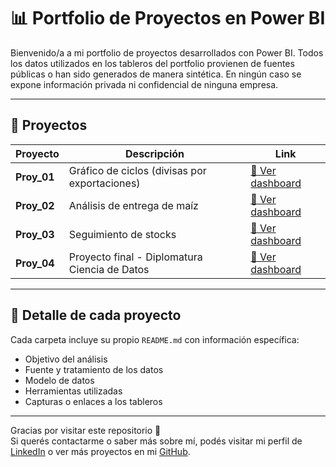 # 📊 Portfolio de Proyectos en Power BI

Bienvenido/a a mi portfolio de proyectos desarrollados con Power BI. Todos los datos utilizados en los tableros del portfolio provienen de fuentes públicas o han sido generados de manera sintética. En ningún caso se expone información privada ni confidencial de ninguna empresa.

---

## 📌 Proyectos

| Proyecto | Descripción | Link |
|----------|-------------|------|
| **Proy_01** | Gráfico de ciclos (divisas por exportaciones) | [🔗 Ver dashboard](https://app.powerbi.com/view?r=eyJrIjoiOWVlNWY0NDAtNmQyZS00Y2Y2LWI5MzEtZmQzOTliYTVmNzk0IiwidCI6IjkxZjVjYjg5LTUyZmUtNDdhYi05MDVmLTRlMzU4ODZmNWE1NyIsImMiOjR9) |
| **Proy_02** | Análisis de entrega de maíz | [🔗 Ver dashboard](https://app.powerbi.com/view?r=eyJrIjoiYWRmZDFhNjQtMjIwZS00YzY2LWExZWItMjBlMGUyZTdmYWI3IiwidCI6IjkxZjVjYjg5LTUyZmUtNDdhYi05MDVmLTRlMzU4ODZmNWE1NyIsImMiOjR9) |
| **Proy_03** | Seguimiento de stocks | [🔗 Ver dashboard](https://app.powerbi.com/view?r=eyJrIjoiMDM0MTQ3YTEtOWQ3Ni00ODk5LWFjMDgtYjYwYWU3YzE4NTQ5IiwidCI6IjkxZjVjYjg5LTUyZmUtNDdhYi05MDVmLTRlMzU4ODZmNWE1NyIsImMiOjR9) |
| **Proy_04** | Proyecto final - Diplomatura Ciencia de Datos | [🔗 Ver dashboard](https://app.powerbi.com/view?r=eyJrIjoiNjkxMTZmOGEtMzJhNi00OGRlLTg3OGEtMGU1YzJmNDc0OTE1IiwidCI6IjkxZjVjYjg5LTUyZmUtNDdhYi05MDVmLTRlMzU4ODZmNWE1NyIsImMiOjR9) |

---

## 📁 Detalle de cada proyecto

Cada carpeta incluye su propio `README.md` con información específica:

- Objetivo del análisis
- Fuente y tratamiento de los datos
- Modelo de datos
- Herramientas utilizadas
- Capturas o enlaces a los tableros

---

Gracias por visitar este repositorio 🙌  
Si querés contactarme o saber más sobre mí, podés visitar mi perfil de [LinkedIn](https://www.linkedin.com/in/chamomatias/) o ver más proyectos en mi [GitHub](https://github.com/chamomatias).
